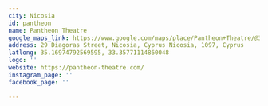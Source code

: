 ```yaml
---
city: Nicosia
id: pantheon
name: Pantheon Theatre
google_maps_link: https://www.google.com/maps/place/Pantheon+Theatre/@35.1685727,33.3482054,15z/data=!4m9!1m2!2m1!1zzprOuc69zrfOvM6xz4TOv864zq3Osc-Ez4HOvyDOoM6szr3OuM61zr_OvSDOu861z4XOus-Jz4POuc6x!3m5!1s0x14de1750cccf7637:0x9922f7e24c232bfd!8m2!3d35.1688894!4d33.3577215!15sCjzOms65zr3Ot868zrHPhM6_zrjOrc6xz4TPgc6_IM6gzqzOvc64zrXOv869IM67zrXPhc66z4nPg865zrFaPiI8zrrOuc69zrfOvM6xz4TOv864zq3Osc-Ez4HOvyDPgM6szr3OuM61zr_OvSDOu861z4XOus-Jz4POuc6xkgENbW92aWVfdGhlYXRlcpoBJENoZERTVWhOTUc5blMwVkpRMEZuU1VOdGQxbHBVVGhCUlJBQg
address: 29 Diagoras Street, Nicosia, Cyprus Nicosia, 1097, Cyprus
latlong: 35.16974792569595, 33.35771114860048
logo: ''
website: https://pantheon-theatre.com/
instagram_page: ''
facebook_page: ''

---
```

